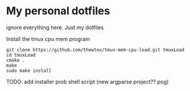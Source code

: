 # My personal dotfiles

ignore everything here. Just my dotfiles

Install the tmux cpu mem program
```
git clone https://github.com/thewtex/tmux-mem-cpu-load.git tmuxLoad
cd tmuxLoad
cmake .
make
sudo make install
```


TODO: add installer 
 prob shell script
 (new argparse project?? pog)